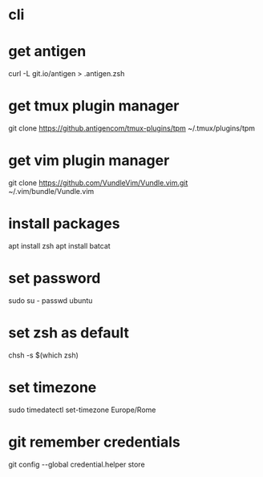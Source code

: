 # cli
# get antigen
curl -L git.io/antigen > .antigen.zsh
# get tmux plugin manager
git clone https://github.antigencom/tmux-plugins/tpm ~/.tmux/plugins/tpm
# get vim plugin manager
git clone https://github.com/VundleVim/Vundle.vim.git ~/.vim/bundle/Vundle.vim
# install packages
apt install zsh
apt install batcat
# set password
sudo su -
passwd ubuntu
# set zsh as default
chsh -s $(which zsh)
# set timezone
sudo timedatectl set-timezone Europe/Rome
# git remember credentials
git config --global credential.helper store
